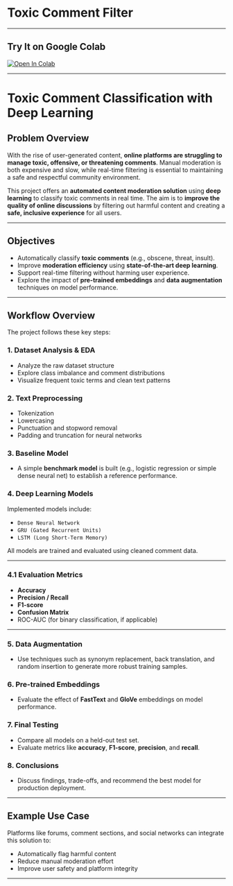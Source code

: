 # Toxic Comment Filter

---

## Try It on Google Colab

[![Open In Colab](https://colab.research.google.com/assets/colab-badge.svg)](https://colab.research.google.com/drive/10pwf3ERvYs-JFg4cfwYHaoBkKfkgeNSe?usp=sharing)

---

# Toxic Comment Classification with Deep Learning

## Problem Overview

With the rise of user-generated content, **online platforms are struggling to manage toxic, offensive, or threatening comments**. Manual moderation is both expensive and slow, while real-time filtering is essential to maintaining a safe and respectful community environment.

This project offers an **automated content moderation solution** using **deep learning** to classify toxic comments in real time. The aim is to **improve the quality of online discussions** by filtering out harmful content and creating a **safe, inclusive experience** for all users.

---

## Objectives

* Automatically classify **toxic comments** (e.g., obscene, threat, insult).
* Improve **moderation efficiency** using **state-of-the-art deep learning**.
* Support real-time filtering without harming user experience.
* Explore the impact of **pre-trained embeddings** and **data augmentation** techniques on model performance.

---

## Workflow Overview

The project follows these key steps:

### 1. Dataset Analysis & EDA

* Analyze the raw dataset structure
* Explore class imbalance and comment distributions
* Visualize frequent toxic terms and clean text patterns

### 2. Text Preprocessing

* Tokenization
* Lowercasing
* Punctuation and stopword removal
* Padding and truncation for neural networks

### 3. Baseline Model

* A simple **benchmark model** is built (e.g., logistic regression or simple dense neural net) to establish a reference performance.

### 4. Deep Learning Models

Implemented models include:

* `Dense Neural Network`
* `GRU (Gated Recurrent Units)`
* `LSTM (Long Short-Term Memory)`

All models are trained and evaluated using cleaned comment data.

---

### 4.1 Evaluation Metrics

* **Accuracy**
* **Precision / Recall**
* **F1-score**
* **Confusion Matrix**
* ROC-AUC (for binary classification, if applicable)

---


### 5. Data Augmentation

* Use techniques such as synonym replacement, back translation, and random insertion to generate more robust training samples.

### 6. Pre-trained Embeddings

* Evaluate the effect of **FastText** and **GloVe** embeddings on model performance.

### 7. Final Testing

* Compare all models on a held-out test set.
* Evaluate metrics like **accuracy**, **F1-score**, **precision**, and **recall**.

### 8. Conclusions

* Discuss findings, trade-offs, and recommend the best model for production deployment.

---

##  Example Use Case

Platforms like forums, comment sections, and social networks can integrate this solution to:

* Automatically flag harmful content
* Reduce manual moderation effort
* Improve user safety and platform integrity

---
